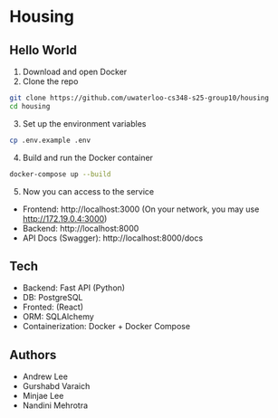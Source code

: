 # Housing

## Hello World
1. Download and open Docker
2. Clone the repo
```bash
git clone https://github.com/uwaterloo-cs348-s25-group10/housing
cd housing
```
3. Set up the environment variables
```bash
cp .env.example .env
```
4. Build and run the Docker container
```bash
docker-compose up --build
```
5. Now you can access to the service
* Frontend: http://localhost:3000 (On your network, you may use http://172.19.0.4:3000)
* Backend: http://localhost:8000
* API Docs (Swagger): http://localhost:8000/docs

## Tech
* Backend: Fast API (Python)
* DB: PostgreSQL
* Fronted: (React)
* ORM: SQLAlchemy
* Containerization: Docker + Docker Compose


## Authors
* Andrew Lee
* Gurshabd Varaich
* Minjae Lee
* Nandini Mehrotra
